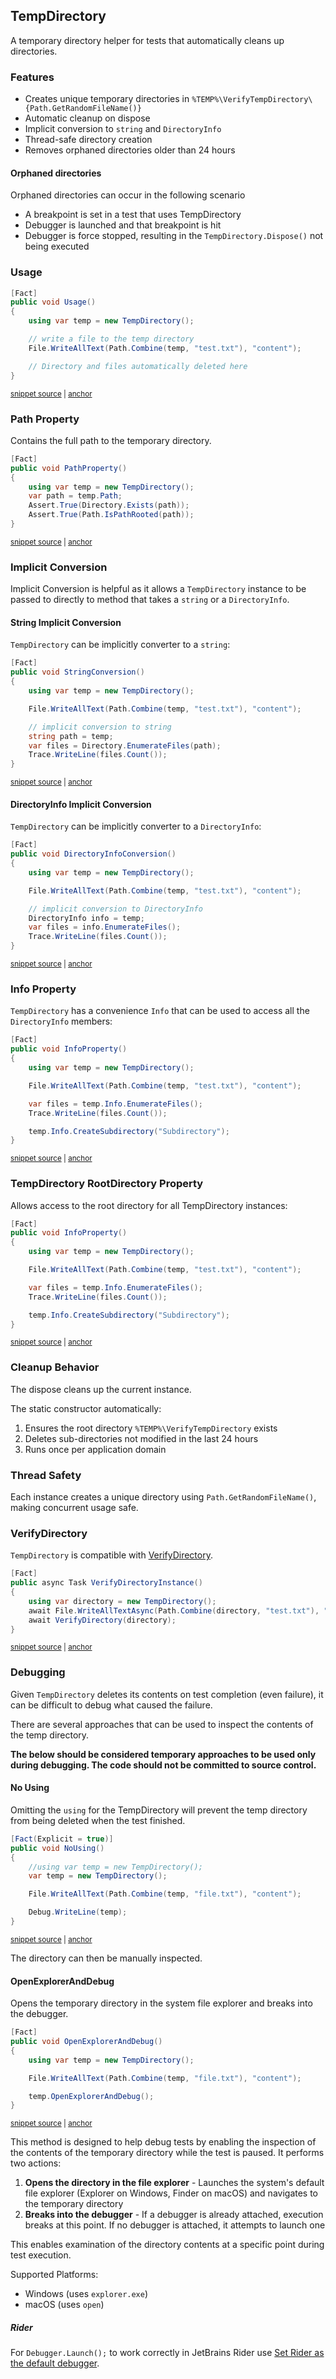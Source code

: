 <!--
GENERATED FILE - DO NOT EDIT
This file was generated by [MarkdownSnippets](https://github.com/SimonCropp/MarkdownSnippets).
Source File: /docs/mdsource/temp-directory.source.md
To change this file edit the source file and then run MarkdownSnippets.
-->

## TempDirectory

A temporary directory helper for tests that automatically cleans up directories.


### Features

- Creates unique temporary directories in `%TEMP%\VerifyTempDirectory\{Path.GetRandomFileName()}`
- Automatic cleanup on dispose
- Implicit conversion to `string` and `DirectoryInfo`
- Thread-safe directory creation
- Removes orphaned directories older than 24 hours


#### Orphaned directories

Orphaned directories can occur in the following scenario

 * A breakpoint is set in a test that uses TempDirectory
 * Debugger is launched and that breakpoint is hit
 * Debugger is force stopped, resulting in the `TempDirectory.Dispose()` not being executed


### Usage

<!-- snippet: TempDirectory -->
<a id='snippet-TempDirectory'></a>
```cs
[Fact]
public void Usage()
{
    using var temp = new TempDirectory();

    // write a file to the temp directory
    File.WriteAllText(Path.Combine(temp, "test.txt"), "content");

    // Directory and files automatically deleted here
}
```
<sup><a href='/src/Verify.Tests/TempDirectoryTests.cs#L35-L48' title='Snippet source file'>snippet source</a> | <a href='#snippet-TempDirectory' title='Start of snippet'>anchor</a></sup>
<!-- endSnippet -->


### Path Property

Contains the full path to the temporary directory.

<!-- snippet: TempDirectoryPathProperty -->
<a id='snippet-TempDirectoryPathProperty'></a>
```cs
[Fact]
public void PathProperty()
{
    using var temp = new TempDirectory();
    var path = temp.Path;
    Assert.True(Directory.Exists(path));
    Assert.True(Path.IsPathRooted(path));
}
```
<sup><a href='/src/Verify.Tests/TempDirectoryTests.cs#L230-L241' title='Snippet source file'>snippet source</a> | <a href='#snippet-TempDirectoryPathProperty' title='Start of snippet'>anchor</a></sup>
<!-- endSnippet -->


### Implicit Conversion

Implicit Conversion is helpful as it allows a `TempDirectory` instance to be passed to directly to method that takes a `string` or a `DirectoryInfo`.


#### String Implicit Conversion

`TempDirectory` can be implicitly converter to a `string`:

<!-- snippet: TempDirectoryStringConversion -->
<a id='snippet-TempDirectoryStringConversion'></a>
```cs
[Fact]
public void StringConversion()
{
    using var temp = new TempDirectory();

    File.WriteAllText(Path.Combine(temp, "test.txt"), "content");

    // implicit conversion to string
    string path = temp;
    var files = Directory.EnumerateFiles(path);
    Trace.WriteLine(files.Count());
}
```
<sup><a href='/src/Verify.Tests/TempDirectoryTests.cs#L50-L65' title='Snippet source file'>snippet source</a> | <a href='#snippet-TempDirectoryStringConversion' title='Start of snippet'>anchor</a></sup>
<!-- endSnippet -->


#### DirectoryInfo Implicit Conversion

`TempDirectory` can be implicitly converter to a `DirectoryInfo`:

<!-- snippet: TempDirectoryDirectoryInfoConversion -->
<a id='snippet-TempDirectoryDirectoryInfoConversion'></a>
```cs
[Fact]
public void DirectoryInfoConversion()
{
    using var temp = new TempDirectory();

    File.WriteAllText(Path.Combine(temp, "test.txt"), "content");

    // implicit conversion to DirectoryInfo
    DirectoryInfo info = temp;
    var files = info.EnumerateFiles();
    Trace.WriteLine(files.Count());
}
```
<sup><a href='/src/Verify.Tests/TempDirectoryTests.cs#L67-L82' title='Snippet source file'>snippet source</a> | <a href='#snippet-TempDirectoryDirectoryInfoConversion' title='Start of snippet'>anchor</a></sup>
<!-- endSnippet -->


### Info Property

`TempDirectory` has a convenience `Info` that can be used to access all the `DirectoryInfo` members:

<!-- snippet: TempDirectoryInfoProperty -->
<a id='snippet-TempDirectoryInfoProperty'></a>
```cs
[Fact]
public void InfoProperty()
{
    using var temp = new TempDirectory();

    File.WriteAllText(Path.Combine(temp, "test.txt"), "content");

    var files = temp.Info.EnumerateFiles();
    Trace.WriteLine(files.Count());

    temp.Info.CreateSubdirectory("Subdirectory");
}
```
<sup><a href='/src/Verify.Tests/TempDirectoryTests.cs#L84-L99' title='Snippet source file'>snippet source</a> | <a href='#snippet-TempDirectoryInfoProperty' title='Start of snippet'>anchor</a></sup>
<!-- endSnippet -->


### TempDirectory RootDirectory Property

Allows access to the root directory for all TempDirectory instances:

<!-- snippet: TempDirectoryInfoProperty -->
<a id='snippet-TempDirectoryInfoProperty'></a>
```cs
[Fact]
public void InfoProperty()
{
    using var temp = new TempDirectory();

    File.WriteAllText(Path.Combine(temp, "test.txt"), "content");

    var files = temp.Info.EnumerateFiles();
    Trace.WriteLine(files.Count());

    temp.Info.CreateSubdirectory("Subdirectory");
}
```
<sup><a href='/src/Verify.Tests/TempDirectoryTests.cs#L84-L99' title='Snippet source file'>snippet source</a> | <a href='#snippet-TempDirectoryInfoProperty' title='Start of snippet'>anchor</a></sup>
<!-- endSnippet -->


### Cleanup Behavior

The dispose cleans up the current instance.

The static constructor automatically:

1. Ensures the root directory `%TEMP%\VerifyTempDirectory` exists
1. Deletes sub-directories not modified in the last 24 hours
1. Runs once per application domain


### Thread Safety

Each instance creates a unique directory using `Path.GetRandomFileName()`, making concurrent usage safe.


### VerifyDirectory

`TempDirectory` is compatible with [VerifyDirectory](/docs/verify-directory.md).

<!-- snippet: VerifyTempDirectory -->
<a id='snippet-VerifyTempDirectory'></a>
```cs
[Fact]
public async Task VerifyDirectoryInstance()
{
    using var directory = new TempDirectory();
    await File.WriteAllTextAsync(Path.Combine(directory, "test.txt"), "test");
    await VerifyDirectory(directory);
}
```
<sup><a href='/src/Verify.Tests/TempDirectoryTests.cs#L23-L33' title='Snippet source file'>snippet source</a> | <a href='#snippet-VerifyTempDirectory' title='Start of snippet'>anchor</a></sup>
<!-- endSnippet -->


### Debugging

Given `TempDirectory` deletes its contents on test completion (even failure), it can be difficult to debug what caused the failure.

There are several approaches that can be used to inspect the contents of the temp directory.

**The below should be considered temporary approaches to be used only during debugging. The code should not be committed to source control.**


#### No Using

Omitting the `using` for the TempDirectory will prevent the temp directory from being deleted when the test finished.

<!-- snippet: TempDirectoryNoUsing -->
<a id='snippet-TempDirectoryNoUsing'></a>
```cs
[Fact(Explicit = true)]
public void NoUsing()
{
    //using var temp = new TempDirectory();
    var temp = new TempDirectory();

    File.WriteAllText(Path.Combine(temp, "file.txt"), "content");

    Debug.WriteLine(temp);
}
```
<sup><a href='/src/Verify.Tests/TempDirectoryTests.cs#L272-L285' title='Snippet source file'>snippet source</a> | <a href='#snippet-TempDirectoryNoUsing' title='Start of snippet'>anchor</a></sup>
<!-- endSnippet -->

The directory can then be manually inspected.


#### OpenExplorerAndDebug

Opens the temporary directory in the system file explorer and breaks into the debugger.

<!-- snippet: TempDirectoryOpenExplorerAndDebug -->
<a id='snippet-TempDirectoryOpenExplorerAndDebug'></a>
```cs
[Fact]
public void OpenExplorerAndDebug()
{
    using var temp = new TempDirectory();

    File.WriteAllText(Path.Combine(temp, "file.txt"), "content");

    temp.OpenExplorerAndDebug();
}
```
<sup><a href='/src/Verify.Tests/TempDirectoryTests.cs#L258-L270' title='Snippet source file'>snippet source</a> | <a href='#snippet-TempDirectoryOpenExplorerAndDebug' title='Start of snippet'>anchor</a></sup>
<!-- endSnippet -->

This method is designed to help debug tests by enabling the inspection of the contents of the temporary directory while the test is paused. It performs two actions:

 1. **Opens the directory in the file explorer** - Launches the system's default file explorer (Explorer on Windows, Finder on macOS) and navigates to the temporary directory
 1. **Breaks into the debugger** - If a debugger is already attached, execution breaks at this point. If no debugger is attached, it attempts to launch one

This enables examination of the directory contents at a specific point during test execution.

Supported Platforms:

 * Windows (uses `explorer.exe`)
 * macOS (uses `open`)


##### Rider

For `Debugger.Launch();` to work correctly in JetBrains Rider use [Set Rider as the default debugger](https://www.jetbrains.com/help/rider/Settings_Debugger.html#dotNet).
